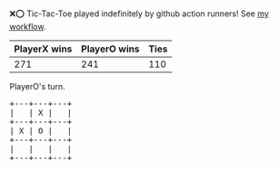 :x::o: Tic-Tac-Toe played indefinitely by github action runners! See [my workflow](.github/workflows/play.yaml).

|PlayerX wins|PlayerO wins|Ties|
|-|-|-|
|271|241|110|

PlayerO's turn.

<pre>
+---+---+---+
|   | X |   |
+---+---+---+
| X | O |   |
+---+---+---+
|   |   |   |
+---+---+---+
</pre>